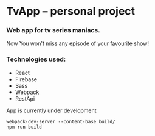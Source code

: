 # TvApp &ndash; personal project

### Web app for tv series maniacs.
Now You won't miss any episode of your favourite show!

### Technologies used:
- React
- Firebase
- Sass
- Webpack
- RestApi

App is currently under development

```
webpack-dev-server --content-base build/
npm run build
```
